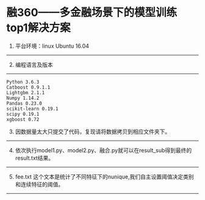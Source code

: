 
融360——多金融场景下的模型训练 top1解决方案
======================================

1)	平台环境：linux Ubuntu 16.04
------------------------------
2)	编程语言及版本
--------------------------
	Python 3.6.3
	Catboost 0.9.1.1
	Lightgbm 2.1.1
	Numpy 1.14.2
	Pandas 0.23.0
	scikit-learn 0.19.1
	scipy 0.19.1
	xgboost 0.72
3)  因数据量太大只提交了代码，复现请将数据拷贝到相应文件夹下。
----------------------
4)  依次执行model1.py、model2.py、融合.py就可以在result_sub得到最终的result.txt结果。
-----------------------
5)  fee.txt 这个文本是统计了不同特征下的nunique,我们自主设置阈值决定类别和连续特征的阈值。
-------------------

